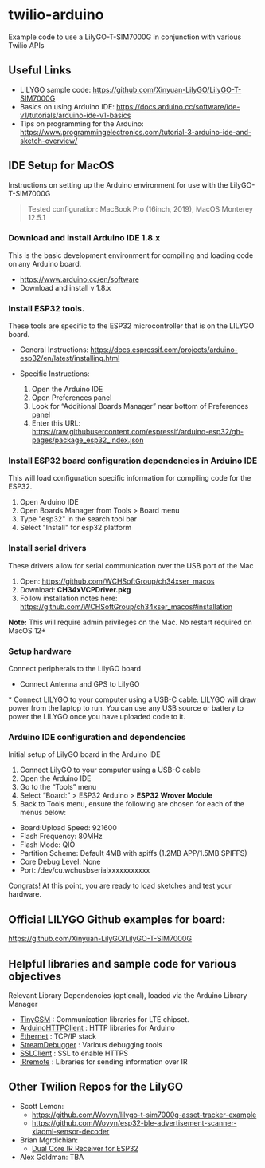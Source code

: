 # twilio-arduino
Example code to use a LilyGO-T-SIM7000G in conjunction with various Twilio APIs

## Useful Links
* LILYGO sample code: https://github.com/Xinyuan-LilyGO/LilyGO-T-SIM7000G
* Basics on using Arduino IDE: https://docs.arduino.cc/software/ide-v1/tutorials/arduino-ide-v1-basics
* Tips on programming for the Arduino: https://www.programmingelectronics.com/tutorial-3-arduino-ide-and-sketch-overview/

## IDE Setup for MacOS

Instructions on setting up the Arduino environment for use with the LilyGO-T-SIM7000G

> Tested configuration:  MacBook Pro (16inch, 2019), MacOS Monterey 12.5.1

### Download and install Arduino IDE 1.8.x  
This is the basic development environment for compiling and loading code on any Arduino board.
* https://www.arduino.cc/en/software
* Download and install v 1.8.x

### Install ESP32 tools.  
These tools are specific to the ESP32 microcontroller that is on the LILYGO board.

* General Instructions: https://docs.espressif.com/projects/arduino-esp32/en/latest/installing.html

* Specific Instructions:
  1. Open the Arduino IDE
  2. Open Preferences panel
  3. Look for “Additional Boards Manager” near bottom of Preferences panel
  4. Enter this URL: https://raw.githubusercontent.com/espressif/arduino-esp32/gh-pages/package_esp32_index.json

### Install ESP32 board configuration dependencies in Arduino IDE
This will load configuration specific information for compiling code for the ESP32.

  1. Open Arduino IDE
  2. Open Boards Manager from Tools > Board menu
  3. Type "esp32" in the search tool bar
  4. Select "Install" for esp32 platform


### Install serial drivers
These drivers allow for serial communication over the USB port of the Mac

1. Open: https://github.com/WCHSoftGroup/ch34xser_macos
2. Download: **CH34xVCPDriver.pkg**
3. Follow installation notes here: https://github.com/WCHSoftGroup/ch34xser_macos#installation

  **Note:** This will require admin privileges on the Mac.  No restart required on MacOS 12+

### Setup hardware
Connect peripherals to the LilyGO board

* Connect Antenna and GPS to LilyGO
<pic>
* Connect LILYGO to your computer using a USB-C cable.  LILYGO will draw power from the laptop to run.  You can use any USB source or battery to power the LILYGO once you have uploaded code to it.

### Arduino IDE configuration and dependencies
Initial setup of LilyGO board in the Arduino IDE

1. Connect LilyGO to your computer using a USB-C cable
2. Open the Arduino IDE
3. Go to the “Tools” menu
4. Select “Board:” > ESP32 Arduino > **ESP32 Wrover Module**
5. Back to Tools menu, ensure the following are chosen for each of the menus below:
  - Board:Upload Speed: 921600
  - Flash Frequency: 80MHz
  - Flash Mode: QIO
  - Partition Scheme: Default 4MB with spiffs (1.2MB APP/1.5MB SPIFFS)
  - Core Debug Level: None
  - Port: /dev/cu.wchusbserialxxxxxxxxxxx

Congrats! At this point, you are ready to load sketches and test your hardware.

## Official LILYGO Github examples for board:
 https://github.com/Xinyuan-LilyGO/LilyGO-T-SIM7000G

## Helpful libraries and sample code for various objectives
Relevant Library Dependencies (optional), loaded via the Arduino Library Manager

* [TinyGSM](https://www.arduino.cc/reference/en/libraries/tinygsm/) : Communication libraries for LTE chipset.
* [ArduinoHTTPClient](https://www.arduino.cc/reference/en/libraries/arduinohttpclient/) : HTTP libraries for Arduino
* [Ethernet](https://www.arduino.cc/reference/en/libraries/ethernet/) : TCP/IP stack
* [StreamDebugger](https://www.arduino.cc/reference/en/libraries/streamdebugger/) : Various debugging tools
* [SSLClient](https://www.arduino.cc/reference/en/libraries/sslclient/) : SSL to enable HTTPS
* [IRremote](https://www.arduino.cc/reference/en/libraries/irremote/) : Libraries for sending information over IR

## Other Twilion Repos for the LilyGO
* Scott Lemon:
  * https://github.com/Wovyn/lilygo-t-sim7000g-asset-tracker-example
  * https://github.com/Wovyn/esp32-ble-advertisement-scanner-xiaomi-sensor-decoder
* Brian Mgrdichian:
  * [Dual Core IR Receiver for ESP32](/examples/dual_core_esp32_IR/)
* Alex Goldman: TBA
